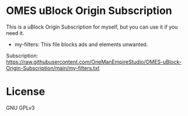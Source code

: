 # OMES uBlock Origin Subscription

This is a uBlock Origin Subscription for myself, but you can use it if you need it.

+ my-filters: This file blocks ads and elements unwanted.

Subscription: https://raw.githubusercontent.com/OneManEmpireStudio/OMES-uBlock-Origin-Subscription/main/my-filters.txt

# License

GNU GPLv3
